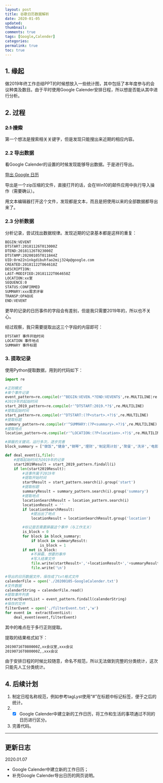 ```yaml
---
layout: post
title: 谷歌日历数据解析
date: 2020-01-05
updated:
thumbnail:
comments: true
tags: [Google,Calender]
categories:
permalink: true
toc: true
---
```


## 1. 缘起

做2019年终工作总结PPT的时候想放入一些统计图，其中包括了本年度参与的会议种类及数目。由于平时使用Google Calender安排日程，所以想是否能从其中进行分析。

## 2. 过程

### ~~2.1 搜索~~

第一个想法是搜索相关关键字，但是发现只能搜出来近期的相应内容。

### 2.2 导出数据

看Google Calender的设置的时候发现能够导出数据。于是进行导出。

[导出 Google 日历](https://support.google.com/calendar/answer/37111?hl=zh-Hans)

导出是一个zip压缩的文件，直接打开的话，会在Win10的邮件应用中执行导入操作（需要确认）。

用文本编辑器打开这个文件，发现都是文本，而且是把使用以来的全部数据都导出来了。

### 2.3 分析数据

分析记录，尝试找出数据规律。发现近期的记录基本都是这样的重复：

```txt
BEGIN:VEVENT
DTSTART:20181126T013000Z
DTEND:20181126T023000Z
DTSTAMP:20200105T011844Z
UID:0rm22n1nkgdibuhfao2mij324p@google.com
CREATED:20181122T064618Z
DESCRIPTION:
LAST-MODIFIED:20181122T064658Z
LOCATION:xx室
SEQUENCE:0
STATUS:CONFIRMED
SUMMARY:xxx需求评审
TRANSP:OPAQUE
END:VEVENT
```

更早的记录的日历事件的字段会有差别，但是我只需要2019年的，所以也不关心。

经过观察，我只需要提取出这三个字段的内容即可：

```txt
DTSTART 事件开始时间
LOCATION 事件地点
SUMMARY 事件标题
```

### 3. 提取记录

使用Python提取数据，用到的代码如下：

```Python
import re

#正则模式
#单个事件记录
event_pattern=re.compile(r'^BEGIN:VEVEN.*?END:VEVENT$',re.MULTILINE|re.DOTALL)
#2019年的起始时间
start_2019_pattern=re.compile(r'^DTSTART:2019.*?$',re.MULTILINE)
#提取起始时间
start_pattern=re.compile(r'^DTSTART:(?P<start>.+?)$',re.MULTILINE)
#提取标题
summary_pattern=re.compile(r'^SUMMARY:(?P<summary>.+?)$',re.MULTILINE)
#提取地点
location_pattern=re.compile(r'^LOCATION:(?P<location>.+?)$',re.MULTILINE)

#屏蔽的关键词，运行多次，逐步完善
block_summary = ["做饭","健身","钢琴",'理财','制定周计划','聚餐','洗牙','电影','航班','生日','取消','跑步','火车','加班','理发','中医理疗','收拾行李']

def deal_event(i,file):
    #提取起始时间为2019年的记录
    start2019Result = start_2019_pattern.findall(i)
    if len(start2019Result):
        #该事件属于2019年
        #提取开始时间
        startResult = start_pattern.search(i).group('start')
        #提取标题
        summaryResult = summary_pattern.search(i).group('summary')
        #提取地点
        locationSearchResult = location_pattern.search(i)
        locationResult = ''
        if locationSearchResult:
            #提出出了地点
            locationResult = locationSearchResult.group('location')

        #标记是否需要屏蔽这个事件（与工作无关）
        is_block = 0
        for block in block_summary:
            if block in summaryResult:
                is_block = 1
        if not is_block:
            #不屏蔽、想要的事件
            #写入结果文件
            file.write(startResult+','+locationResult+','+summaryResult)
            file.write('\n')

#导出的日历数据文件，保存成了txt格式文件
calenderFile = open('./20200105-GoogleCalender.txt')
#文件数据
calenderString = calenderFile.read()
#提取事件列表
extractEventList = event_pattern.findall(calenderString)
#保存的文件
filterEvent = open('./filterEvent.txt','w')
for event in  extractEventList:
    deal_event(event,filterEvent)
```

其中的难点在于多行正则提取。

提取的结果格式如下：

```txt
20190716T080000Z,xx会议室,xxx会议
20190716T080000Z,,xxx会议
```

由于安排日程的时候比较随意，命名不规范，所以无法做到完整的分类统计，这次只能先人工分类统计。

## 4. 后续计划

1. 制定日程名称规范，例如参考tagLyst使用“#”在标题中标记标签，便于之后的统计。
2. - [x] Google Calender中建立新的工作日历，将工作和生活的事项通过不同的日历进行区分。
3. 完善代码。

---

## 更新日志

2020.01.07

- Google Calender中建立新的工作日历；
- 补充Google Calender导出日历的网页说明。